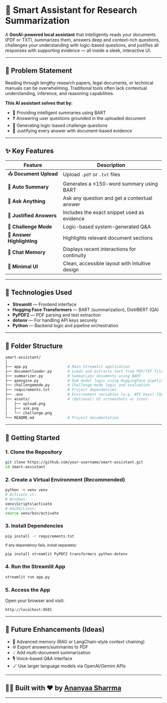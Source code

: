 # 🧠 Smart Assistant for Research Summarization

A **GenAI-powered local assistant** that intelligently reads your documents (PDF or TXT), summarizes them, answers deep and context-rich questions, challenges your understanding with logic-based questions, and justifies all responses with supporting evidence — all inside a sleek, interactive UI.

---

## 📌 Problem Statement

Reading through lengthy research papers, legal documents, or technical manuals can be overwhelming. Traditional tools often lack contextual understanding, inference, and reasoning capabilities.

**This AI assistant solves that by:**

* 🧾 Providing intelligent summaries using BART
* ❓ Answering user questions grounded in the uploaded document
* 🧠 Generating logic-based challenge questions
* 📎 Justifying every answer with document-based evidence

---

## ✨ Key Features

| Feature                    | Description                                    |
| -------------------------- | ---------------------------------------------- |
| 📤 **Document Upload**     | Upload `.pdf` or `.txt` files                  |
| 🧠 **Auto Summary**        | Generates a ≤150-word summary using BART       |
| 💬 **Ask Anything**        | Ask any question and get a contextual answer   |
| 📎 **Justified Answers**   | Includes the exact snippet used as evidence    |
| 🎯 **Challenge Mode**      | Logic-based system-generated Q\&A              |
| 🔦 **Answer Highlighting** | Highlights relevant document sections          |
| 🧠 **Chat Memory**         | Displays recent interactions for continuity    |
| 🎨 **Minimal UI**          | Clean, accessible layout with intuitive design |

---

## 🧰 Technologies Used

* **Streamlit** — Frontend interface
* **Hugging Face Transformers** — BART (summarization), DistilBERT (QA)
* **PyPDF2** — PDF parsing and text extraction
* **dotenv** — For handling API keys securely
* **Python** — Backend logic and pipeline orchestration

---

## 📂 Folder Structure

```bash
smart-assistant/
│
├── app.py                  # Main Streamlit application
├── documentloader.py       # Loads and extracts text from PDF/TXT files
├── summarizer.py           # Summarizes documents using BART
├── qaengine.py             # QnA model logic using HuggingFace pipeline
├── challengemode.py        # Challenge-mode logic and evaluation
├── requirements.txt        # Project dependencies
├── .env                    # Environment variables (e.g. API keys) [Optional]
├── assets/                 # (Optional) UI screenshots or icons
│   ├── upload.png
│   ├── ask.png
│   └── challenge.png
└── README.md               # Project documentation
```

---

## 🚀 Getting Started

### 1. Clone the Repository

```bash
git clone https://github.com/your-username/smart-assistant.git
cd smart-assistant
```

### 2. Create a Virtual Environment (Recommended)

```bash
python -m venv venv
# Activate it:
# Windows:
venv\Scripts\activate
# macOS/Linux:
source venv/bin/activate
```

### 3. Install Dependencies

```bash
pip install -r requirements.txt
```

<sub>If any dependency fails, install separately:</sub>

```bash
pip install streamlit PyPDF2 transformers python-dotenv
```

### 4. Run the Streamlit App

```bash
streamlit run app.py
```

### 5. Access the App

Open your browser and visit:

```
http://localhost:8501
```

---

## 🔧 Future Enhancements (Ideas)

* 🧠 Advanced memory (RAG or LangChain-style context chaining)
* 🌐 Export answers/summaries to PDF
* 💡 Add multi-document summarization
* 🎙️ Voice-based Q\&A interface
* 🪄 Use larger language models via OpenAI/Gemini APIs

---

## 👩‍💻 Built with ❤️ by [Ananyaa Sharrma](mailto:ananyaa00051@gmail.com)

---
